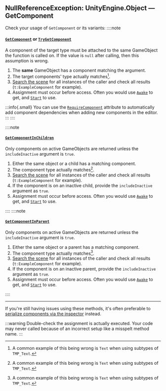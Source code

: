 ## NullReferenceException: UnityEngine.Object — GetComponent
Check your usage of `GetComponent` or its variants:
::::note
#### [`GetComponent`](https://docs.unity3d.com/ScriptReference/GameObject.GetComponent.html) or [`TryGetComponent`](https://docs.unity3d.com/ScriptReference/GameObject.TryGetComponent.html)
A component of the target type must be attached to the same GameObject the function is called on. If the value is `null` after calling, then this assumption is wrong.
1. The **same** GameObject has a component matching the argument.
1. The target components' type actually matches[^1].
1. [Search the scene](../../Interface/Scene%20View/Searching.md) for all instances of the caller and check all results (`t:ExampleComponent` for example).
1. Assignment must occur before access. Often you would use [`Awake`](https://docs.unity3d.com/ScriptReference/MonoBehaviour.Awake.html) to get, and [`Start`](https://docs.unity3d.com/ScriptReference/MonoBehaviour.Start.html) to use.

:::info{.small}
You can use the [`RequireComponent`](https://docs.unity3d.com/ScriptReference/RequireComponent.html) attribute to automatically add component dependencies when adding new components in the editor.
:::
::::

::::note
#### [`GetComponentInChildren`](https://docs.unity3d.com/ScriptReference/GameObject.GetComponentInChildren.html)
Only components on active GameObjects are returned unless the `includeInactive` argument is `true`.
1. Either the same object or a child has a matching component.
1. The component type actually matches[^1].
1. [Search the scene](../../Interface/Scene%20View/Searching.md) for all instances of the caller and check all results (`t:ExampleComponent` for example).
1. If the component is on an inactive child, provide the `includeInactive` argument as `true`.
1. Assignment must occur before access. Often you would use [`Awake`](https://docs.unity3d.com/ScriptReference/MonoBehaviour.Awake.html) to get, and [`Start`](https://docs.unity3d.com/ScriptReference/MonoBehaviour.Start.html) to use.

::::
::::note
#### [`GetComponentInParent`](https://docs.unity3d.com/ScriptReference/GameObject.GetComponentInParent.html)
Only components on active GameObjects are returned unless the `includeInactive` argument is `true`.
1. Either the same object or a parent has a matching component.
1. The component type actually matches[^1].
1. [Search the scene](../../Interface/Scene%20View/Searching.md) for all instances of the caller and check all results (`t:ExampleComponent` for example).
1. If the component is on an inactive parent, provide the `includeInactive` argument as `true`.
1. Assignment must occur before access. Often you would use [`Awake`](https://docs.unity3d.com/ScriptReference/MonoBehaviour.Awake.html) to get, and [`Start`](https://docs.unity3d.com/ScriptReference/MonoBehaviour.Start.html) to use.

::::


---

If you're still having issues using these methods, it's often preferable to [serialize components via the inspector](../../References/Serializing%20Component%20References.md) instead.

:::warning
Double-check the assignment is actually executed. Your code may never called because of an incorrect setup like a misspelt method name.
:::

[^1]: A common example of this being wrong is `Text` when using subtypes of `TMP_Text`.
